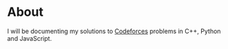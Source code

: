 # About
 I will be documenting my solutions to [Codeforces] problems in C++, Python and JavaScript.




[Codeforces]: http://codeforces.com/
